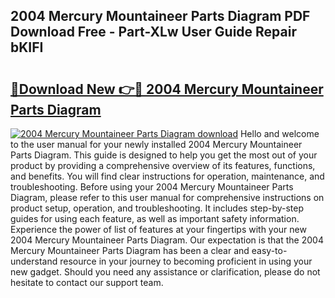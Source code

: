 ## 2004 Mercury Mountaineer Parts Diagram PDF Download Free - Part-XLw User Guide Repair bKIFI

# <h2><a href="http://dfs97xb.blite.top/?on=2004+Mercury+Mountaineer+Parts+Diagram">🔗Download New 👉🔴 2004 Mercury Mountaineer Parts Diagram</a></h2>

[![2004 Mercury Mountaineer Parts Diagram download](https://i.imgur.com/lujVjoI.png)](http://dfs97xb.blite.top/?on=2004+Mercury+Mountaineer+Parts+Diagram)
Hello and welcome to the user manual for your newly installed 2004 Mercury Mountaineer Parts Diagram. This guide is designed to help you get the most out of your product by providing a comprehensive overview of its features, functions, and benefits. You will find clear instructions for operation, maintenance, and troubleshooting. Before using your 2004 Mercury Mountaineer Parts Diagram, please refer to this user manual for comprehensive instructions on product setup, operation, and troubleshooting. It includes step-by-step guides for using each feature, as well as important safety information. Experience the power of list of features at your fingertips with your new 2004 Mercury Mountaineer Parts Diagram. Our expectation is that the 2004 Mercury Mountaineer Parts Diagram has been a clear and easy-to-understand resource in your journey to becoming proficient in using your new gadget. Should you need any assistance or clarification, please do not hesitate to contact our support team.
